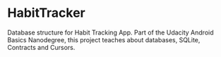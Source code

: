 # HabitTracker
Database structure for Habit Tracking App. Part of the Udacity Android Basics Nanodegree, this project teaches about databases, SQLite, Contracts and Cursors.
